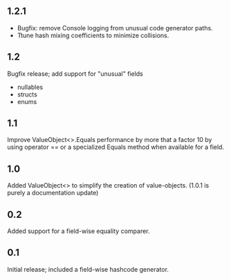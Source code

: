 1.2.1
---
 - Bugfix: remove Console logging from unusual code generator paths.
 - Ttune hash mixing coefficients to minimize collisions.

1.2
---
Bugfix release; add support for "unusual" fields
 - nullables
 - structs
 - enums

1.1
---
Improve ValueObject<>.Equals performance by more that a factor 10 by using 
operator == or a specialized Equals method when available for a field.

1.0
---
Added ValueObject<> to simplify the creation of value-objects.  (1.0.1 is purely a documentation update)

0.2
---
Added support for a field-wise equality comparer.

0.1
---
Initial release; included a field-wise hashcode generator.
